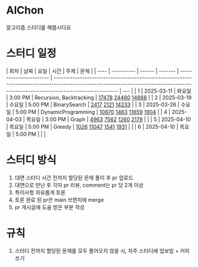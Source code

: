 # AlChon

알고리즘 스터디를 해봅시다요

# 스터디 일정

| 회차 | 날짜       | 요일   | 시간    | 주제                    | 문제                                                                                                                                                                                    |
| ---- | ---------- | ------ | ------- | ----------------------- | --------------------------------------------------------------------------------------------------------------------------------------------------------------------------------------- | --- |
| 1    | 2025-03-11 | 화요일 | 3:00 PM | Recursion, Backtracking | [17478](https://www.acmicpc.net/problem/17478) [24460](https://www.acmicpc.net/problem/24460) [14888](https://www.acmicpc.net/problem/14888)                                            |
| 2    | 2025-03-19 | 수요일 | 5:00 PM | BinarySearch            | [2417](https://www.acmicpc.net/problem/2417) [2121](https://www.acmicpc.net/problem/2121) [14233](https://www.acmicpc.net/problem/14233)                                                |
| 3    | 2025-03-26 | 수요일 | 5:00 PM | DynamicProgramming      | [10870](https://www.acmicpc.net/problem/10870) [1463](https://www.acmicpc.net/problem/1463) [11659](https://www.acmicpc.net/problem/11659) [1904](https://www.acmicpc.net/problem/1904) |
| 4    | 2025-04-03 | 목요일 | 3:00 PM | Graph                   | [4963](https://www.acmicpc.net/problem/4963) [7562](https://www.acmicpc.net/problem/7562) [1260](https://www.acmicpc.net/problem/1260) [2178](https://www.acmicpc.net/problem/2178)     |     |
| 5    | 2025-04-10 | 목요일 | 5:00 PM | Greedy                  | [1026](https://www.acmicpc.net/problem/1026) [11047](https://www.acmicpc.net/problem/11047) [1541](https://www.acmicpc.net/problem/1541) [1931](https://www.acmicpc.net/problem/1931)   |     |
| 6    | 2025-04-10 | 목요일 | 5:00 PM |                         |                                                                                                                                                                                         |

# 스터디 방식

1. 대면 스터디 시간 전까지 할당된 문제 풀이 후 pr 업로드
2. 대면으로 만난 후 각자 pr 리뷰, comment는 pr 당 2개 이상
3. 특이사항 자유롭게 토론
4. 토론 완료 된 pr은 main 브랜치에 merge
5. pr 게시글에 도움 받은 부분 작성

# 규칙

1. 스터디 전까지 할당된 문제를 모두 풀어오지 않을 시, 차주 스터디에 업보빔 + 커피쏘기

